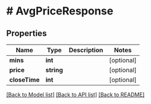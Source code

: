 # # AvgPriceResponse

## Properties

Name | Type | Description | Notes
------------ | ------------- | ------------- | -------------
**mins** | **int** |  | [optional]
**price** | **string** |  | [optional]
**closeTime** | **int** |  | [optional]

[[Back to Model list]](../../README.md#models) [[Back to API list]](../../README.md#endpoints) [[Back to README]](../../README.md)
